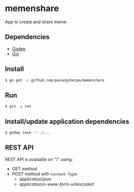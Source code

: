 # memenshare
App to create and share meme

## Dependencies
* [Godep](https://github.com/tools/godep)
* [Gin](https://github.com/codegangsta/gin)

## Install
```sh
$ go get -u github.com/pasangsherpa/memenshare
```

## Run
```sh
$ gin -g run
```

## Install/update application dependencies
```sh
$ godep save -r ./...
```

## REST API

REST API is available on "/" using:

* GET method
* POST method with `Content-Type`:
    * *application/json*
    * *application/x-www-form-urlencoded*
